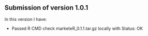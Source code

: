 ## Submission of version 1.0.1 

In this version I have:

* Passed R CMD check marketeR_0.1.1.tar.gz locally with Status: OK